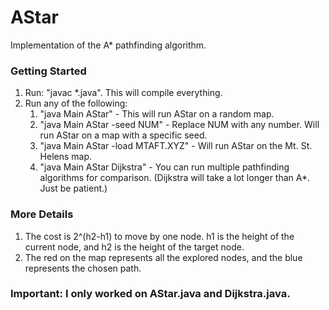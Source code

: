 # AStar
Implementation of the A* pathfinding algorithm. 

### Getting Started
1) Run: "javac *.java". This will compile everything.
2) Run any of the following:
    1) "java Main AStar" - This will run AStar on a random map.
    2) "java Main AStar -seed NUM" - Replace NUM with any number. Will run AStar on a map with a specific seed.
    3) "java Main AStar -load MTAFT.XYZ" - Will run AStar on the Mt. St. Helens map.
    4) "java Main AStar Dijkstra" - You can run multiple pathfinding algorithms for comparison. (Dijkstra will take a lot longer than A*. Just be patient.)

### More Details
1) The cost is 2^(h2-h1) to move by one node. h1 is the height of the current node, and h2 is the height of the target node.
2) The red on the map represents all the explored nodes, and the blue represents the chosen path.

### Important: I only worked on AStar.java and Dijkstra.java.
